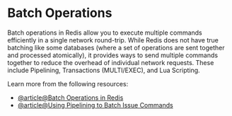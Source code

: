 # Batch Operations

Batch operations in Redis allow you to execute multiple commands efficiently in a single network round-trip. While Redis does not have true batching like some databases (where a set of operations are sent together and processed atomically), it provides ways to send multiple commands together to reduce the overhead of individual network requests. These include Pipelining, Transactions (MULTI/EXEC), and Lua Scripting.

Learn more from the following resources:

- [@article@Batch Operations in Redis](https://www.compilenrun.com/docs/middleware/redis/redis-operations/redis-batch-operations/)
- [@article@Using Pipelining to Batch Issue Commands](https://www.alibabacloud.com/help/en/redis/use-cases/use-pipelining-to-batch-issue-commands#:~:text=You%20can%20use%20the%20Redis,network%20latency%20and%20improving%20performance.)